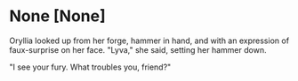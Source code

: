 # None [None]
Oryllia looked up from her forge, hammer in hand, and with an expression of faux-surprise on her face. "Lyva," she said, setting her hammer down.

"I see your fury. What troubles you, friend?"
